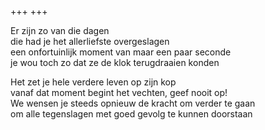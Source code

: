 +++
+++

Er zijn zo van die dagen\
die had je het allerliefste overgeslagen\
een onfortuinlijk moment van maar een paar seconde\
je wou toch zo dat ze de klok terugdraaien konden

Het zet je hele verdere leven op zijn kop\
vanaf dat moment begint het vechten, geef nooit op!\
We wensen je steeds opnieuw de kracht om verder te gaan\
om alle tegenslagen met goed gevolg te kunnen doorstaan
